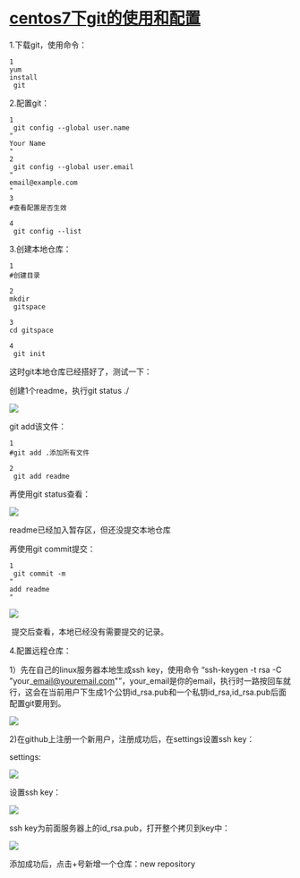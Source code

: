# [centos7下git的使用和配置](https://www.cnblogs.com/daniaofighter/p/9452661.html)

1.下载git，使用命令：

```
1
yum
install
 git
```

2.配置git：

```
1
 git config --global user.name 
"
Your Name
"
2
 git config --global user.email 
"
email@example.com
"
3
#查看配置是否生效

4
 git config --list
```

3.创建本地仓库：

```
1
#创建目录

2
mkdir
 gitspace

3
cd gitspace

4
 git init
```

这时git本地仓库已经搭好了，测试一下：

创建1个readme，执行git status ./

![](https://images2018.cnblogs.com/blog/964574/201808/964574-20180809235411786-853231287.png)

git add该文件：

```
1
#git add .添加所有文件

2
 git add readme
```

再使用git status查看：

![](https://images2018.cnblogs.com/blog/964574/201808/964574-20180810000007458-1142850348.png)

readme已经加入暂存区，但还没提交本地仓库

再使用git commit提交：

```
1
 git commit -m 
"
add readme
"
```

![](https://images2018.cnblogs.com/blog/964574/201808/964574-20180810000207106-1765843665.png)



 提交后查看，本地已经没有需要提交的记录。

4.配置远程仓库：

1）先在自己的linux服务器本地生成ssh key，使用命令 “ssh-keygen -t rsa -C "your\_email@youremail.com"”，your\_email是你的email，执行时一路按回车就行，这会在当前用户下生成1个公钥id\_rsa.pub和一个私钥id\_rsa,id\_rsa.pub后面配置git要用到。



![](https://images2018.cnblogs.com/blog/964574/201808/964574-20180810001935557-215686148.png)

2\)在github上注册一个新用户，注册成功后，在settings设置ssh key：

settings:

![](https://images2018.cnblogs.com/blog/964574/201808/964574-20180810002225015-1792098264.png)

设置ssh key：

![](https://images2018.cnblogs.com/blog/964574/201808/964574-20180810002333035-601958171.png)

ssh key为前面服务器上的id\_rsa.pub，打开整个拷贝到key中：

![](https://images2018.cnblogs.com/blog/964574/201808/964574-20180810002646908-587736849.png)

添加成功后，点击+号新增一个仓库：new repository

